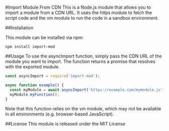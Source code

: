 #Import Module From CDN
This is a Node.js module that allows you to import a module from a CDN URL. It uses the https module to fetch the script code and the vm module to run the code in a sandbox environment.

##Installation

This module can be installed via npm:
```
npm install import-mod
```

##Usage
To use the asyncImport function, simply pass the CDN URL of the module you want to import. The function returns a promise that resolves with the exported module.

```javascript
const asyncImport = require('import-mod');

async function example() {
  const myModule = await asyncImport('https://example.com/mymodule.js');
  myModule.myFunction();
}
```
Note that this function relies on the vm module, which may not be available in all environments (e.g. browser-based JavaScript).

##License
This module is released under the MIT License
